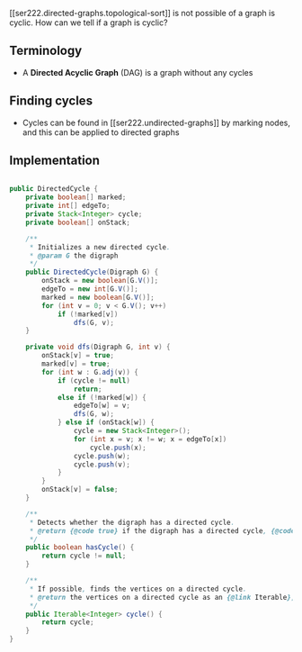 
[[ser222.directed-graphs.topological-sort]] is not possible of a graph is cyclic. How can we tell if a graph is cyclic?

## Terminology

- A **Directed Acyclic Graph** (DAG) is a graph without any cycles

## Finding cycles

- Cycles can be found in [[ser222.undirected-graphs]] by marking nodes, and this can be applied to directed graphs

## Implementation

```java

public DirectedCycle {
    private boolean[] marked;
    private int[] edgeTo;
    private Stack<Integer> cycle;
    private boolean[] onStack;

    /**
     * Initializes a new directed cycle.
     * @param G the digraph
     */
    public DirectedCycle(Digraph G) {
        onStack = new boolean[G.V()];
        edgeTo = new int[G.V()];
        marked = new boolean[G.V()];
        for (int v = 0; v < G.V(); v++)
            if (!marked[v])
                dfs(G, v);
    }

    private void dfs(Digraph G, int v) {
        onStack[v] = true;
        marked[v] = true;
        for (int w : G.adj(v)) {
            if (cycle != null)
                return;
            else if (!marked[w]) {
                edgeTo[w] = v;
                dfs(G, w);
            } else if (onStack[w]) {
                cycle = new Stack<Integer>();
                for (int x = v; x != w; x = edgeTo[x])
                    cycle.push(x);
                cycle.push(w);
                cycle.push(v);
            }
        }
        onStack[v] = false;
    }

    /**
     * Detects whether the digraph has a directed cycle.
     * @return {@code true} if the digraph has a directed cycle, {@code false} otherwise
     */
    public boolean hasCycle() {
        return cycle != null;
    }

    /**
     * If possible, finds the vertices on a directed cycle.
     * @return the vertices on a directed cycle as an {@link Iterable}, or {@code null} if there is no such cycle
     */
    public Iterable<Integer> cycle() {
        return cycle;
    }
}
```